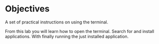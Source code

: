 # Objectives

A set of practical instructions on using the terminal.

From this lab you will learn how to open the terminal.
Search for and install applications.
With finally running the just installed application.
